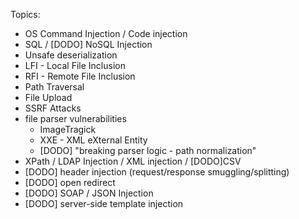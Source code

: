 Topics:

- OS Command Injection / Code injection
- SQL / [DODO] NoSQL Injection
- Unsafe deserialization
- LFI - Local File Inclusion
- RFI - Remote File Inclusion
- Path Traversal
- File Upload
- SSRF Attacks
- file parser vulnerabilities 
  - ImageTragick
  - XXE - XML eXternal Entity
  - [DODO] "breaking parser logic - path normalization"
- XPath / LDAP Injection / XML injection / [DODO]CSV
- [DODO] header injection (request/response smuggling/splitting)
- [DODO] open redirect
- [DODO] SOAP / JSON Injection
- [DODO] server-side template injection
